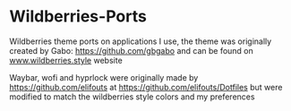 # Wildberries-Ports

Wildberries theme ports on applications I use, the theme was originally created by Gabo: https://github.com/gbgabo and can be found on www.wildberries.style website

Waybar, wofi and hyprlock were originally made by https://github.com/elifouts at https://github.com/elifouts/Dotfiles but were modified to match the wildberries style colors and my preferences

